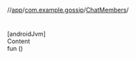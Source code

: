 //[app](../../index.md)/[com.example.gossip](../index.md)/[ChatMembers](index.md)/[<init>](-init-.md)



# <init>  
[androidJvm]  
Content  
fun [<init>](-init-.md)()  



